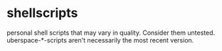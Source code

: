 shellscripts
============

personal shell scripts that may vary in quality. Consider them untested. uberspace-*-scripts aren't necessarily the most recent version.
